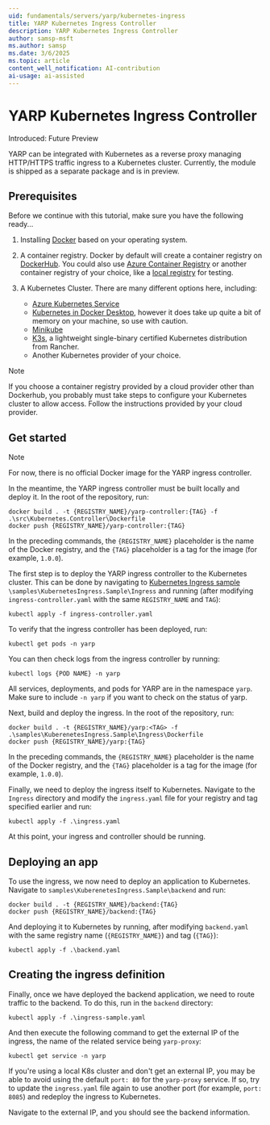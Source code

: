 ```yaml
---
uid: fundamentals/servers/yarp/kubernetes-ingress
title: YARP Kubernetes Ingress Controller
description: YARP Kubernetes Ingress Controller
author: samsp-msft
ms.author: samsp
ms.date: 3/6/2025
ms.topic: article
content_well_notification: AI-contribution
ai-usage: ai-assisted
---
```

# YARP Kubernetes Ingress Controller

Introduced: Future Preview

YARP can be integrated with Kubernetes as a reverse proxy managing HTTP/HTTPS traffic ingress to a Kubernetes cluster. Currently, the module is shipped as a separate package and is in preview.

## Prerequisites

Before we continue with this tutorial, make sure you have the following ready...

1. Installing [Docker](https://docs.docker.com/install/) based on your operating system.

1. A container registry. Docker by default will create a container registry on [DockerHub](https://hub.docker.com/). You could also use [Azure Container Registry](/en-us/azure/aks/tutorial-kubernetes-prepare-acr) or another container registry of your choice, like a [local registry](https://docs.docker.com/registry/deploying/#run-a-local-registry) for testing.

1. A Kubernetes Cluster. There are many different options here, including:

   * [Azure Kubernetes Service](/en-us/azure/aks/tutorial-kubernetes-deploy-cluster)
   * [Kubernetes in Docker Desktop](https://www.docker.com/blog/docker-windows-desktop-now-kubernetes/), however it does take up quite a bit of memory on your machine, so use with caution.
   * [Minikube](https://kubernetes.io/docs/tasks/tools/install-minikube/)
   * [K3s](https://k3s.io), a lightweight single-binary certified Kubernetes distribution from Rancher.
   * Another Kubernetes provider of your choice.

> [!NOTE]
> If you choose a container registry provided by a cloud provider other than Dockerhub, you probably must take steps to configure your Kubernetes cluster to allow access. Follow the instructions provided by your cloud provider.

## Get started

> [!NOTE]
> For now, there is no official Docker image for the YARP ingress controller.

In the meantime, the YARP ingress controller must be built locally and deploy it. In the root of the repository, run:

```
docker build . -t {REGISTRY_NAME}/yarp-controller:{TAG} -f .\src\Kubernetes.Controller\Dockerfile
docker push {REGISTRY_NAME}/yarp-controller:{TAG}
```

In the preceding commands, the `{REGISTRY_NAME}` placeholder is the name of the Docker registry, and the `{TAG}` placeholder is a tag for the image (for example, `1.0.0`).

The first step is to deploy the YARP ingress controller to the Kubernetes cluster. This can be done by navigating to [Kubernetes Ingress sample](https://github.com/dotnet/yarp/tree/release/latest/samples/KubernetesIngress.Sample) `\samples\KubernetesIngress.Sample\Ingress`
and running (after modifying `ingress-controller.yaml` with the same `REGISTRY_NAME` and `TAG`):

```
kubectl apply -f ingress-controller.yaml
```

To verify that the ingress controller has been deployed, run:

```
kubectl get pods -n yarp
```

You can then check logs from the ingress controller by running:

```
kubectl logs {POD NAME} -n yarp
```

All services, deployments, and pods for YARP are in the namespace `yarp`. Make sure to include `-n yarp` if you want to check on the status of yarp.

Next, build and deploy the ingress. In the root of the repository, run:

```
docker build . -t {REGISTRY_NAME}/yarp:<TAG> -f .\samples\KuberenetesIngress.Sample\Ingress\Dockerfile
docker push {REGISTRY_NAME}/yarp:{TAG}
```

In the preceding commands, the `{REGISTRY_NAME}` placeholder is the name of the Docker registry, and the `{TAG}` placeholder is a tag for the image (for example, `1.0.0`).

Finally, we need to deploy the ingress itself to Kubernetes. Navigate to the `Ingress` directory and modify the `ingress.yaml` file for your registry and tag specified earlier and run:

```
kubectl apply -f .\ingress.yaml
```

At this point, your ingress and controller should be running.

## Deploying an app

To use the ingress, we now need to deploy an application to Kubernetes. Navigate to `samples\KuberenetesIngress.Sample\backend` and run:

```
docker build . -t {REGISTRY_NAME}/backend:{TAG}
docker push {REGISTRY_NAME}/backend:{TAG}
```

And deploying it to Kubernetes by running, after modifying `backend.yaml` with the same registry name (`{REGISTRY_NAME}`) and tag (`{TAG}`):

```
kubectl apply -f .\backend.yaml
```

## Creating the ingress definition

Finally, once we have deployed the backend application, we need to route traffic to the backend. To do this, run in the `backend` directory:

```
kubectl apply -f .\ingress-sample.yaml
```

And then execute the following command to get the external IP of the ingress, the name of the related service being `yarp-proxy`:

```
kubectl get service -n yarp
```

If you're using a local K8s cluster and don't get an external IP, you may be able to avoid using the default `port: 80` for the `yarp-proxy` service. If so, try to update the `ingress.yaml` file again to use another port (for example, `port: 8085`) and redeploy the ingress to Kubernetes.

Navigate to the external IP, and you should see the backend information.
